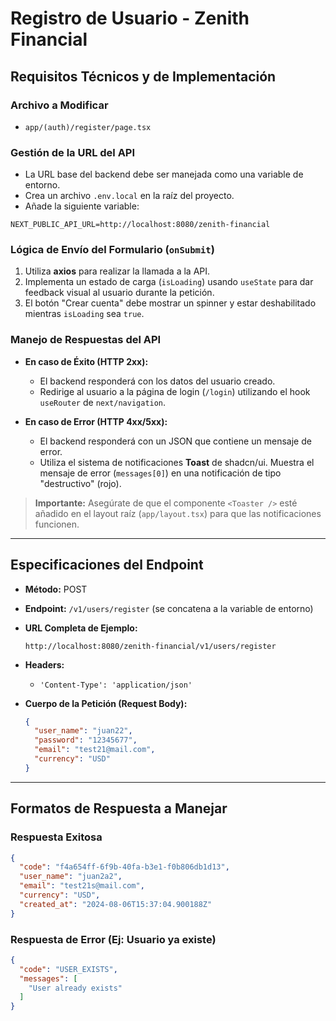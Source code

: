 
# Registro de Usuario - Zenith Financial

## Requisitos Técnicos y de Implementación

### Archivo a Modificar

- `app/(auth)/register/page.tsx`

### Gestión de la URL del API

- La URL base del backend debe ser manejada como una variable de entorno.
- Crea un archivo `.env.local` en la raíz del proyecto.
- Añade la siguiente variable:

```env
NEXT_PUBLIC_API_URL=http://localhost:8080/zenith-financial
```

### Lógica de Envío del Formulario (`onSubmit`)

1. Utiliza **axios** para realizar la llamada a la API.
2. Implementa un estado de carga (`isLoading`) usando `useState` para dar feedback visual al usuario durante la petición.
3. El botón "Crear cuenta" debe mostrar un spinner y estar deshabilitado mientras `isLoading` sea `true`.

### Manejo de Respuestas del API

- **En caso de Éxito (HTTP 2xx):**
  - El backend responderá con los datos del usuario creado.
  - Redirige al usuario a la página de login (`/login`) utilizando el hook `useRouter` de `next/navigation`.

- **En caso de Error (HTTP 4xx/5xx):**
  - El backend responderá con un JSON que contiene un mensaje de error.
  - Utiliza el sistema de notificaciones **Toast** de shadcn/ui. Muestra el mensaje de error (`messages[0]`) en una notificación de tipo "destructivo" (rojo).

> **Importante:** Asegúrate de que el componente `<Toaster />` esté añadido en el layout raíz (`app/layout.tsx`) para que las notificaciones funcionen.

---

## Especificaciones del Endpoint

- **Método:** POST
- **Endpoint:** `/v1/users/register` (se concatena a la variable de entorno)
- **URL Completa de Ejemplo:**

  ```
  http://localhost:8080/zenith-financial/v1/users/register
  ```

- **Headers:**
  - `'Content-Type': 'application/json'`

- **Cuerpo de la Petición (Request Body):**

  ```json
  {
    "user_name": "juan22",
    "password": "12345677",
    "email": "test21@mail.com",
    "currency": "USD"
  }
  ```

---

## Formatos de Respuesta a Manejar

### Respuesta Exitosa

```json
{
  "code": "f4a654ff-6f9b-40fa-b3e1-f0b806db1d13",
  "user_name": "juan2a2",
  "email": "test21s@mail.com",
  "currency": "USD",
  "created_at": "2024-08-06T15:37:04.900188Z"
}
```

### Respuesta de Error (Ej: Usuario ya existe)

```json
{
  "code": "USER_EXISTS",
  "messages": [
    "User already exists"
  ]
}
```